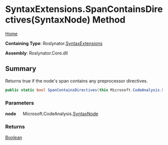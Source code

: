 # SyntaxExtensions\.SpanContainsDirectives\(SyntaxNode\) Method

[Home](../../../README.md)

**Containing Type**: Roslynator\.[SyntaxExtensions](../README.md)

**Assembly**: Roslynator\.Core\.dll

## Summary

Returns true if the node's span contains any preprocessor directives\.

```csharp
public static bool SpanContainsDirectives(this Microsoft.CodeAnalysis.SyntaxNode node)
```

### Parameters

**node** &emsp; Microsoft\.CodeAnalysis\.[SyntaxNode](https://docs.microsoft.com/en-us/dotnet/api/microsoft.codeanalysis.syntaxnode)

### Returns

[Boolean](https://docs.microsoft.com/en-us/dotnet/api/system.boolean)

